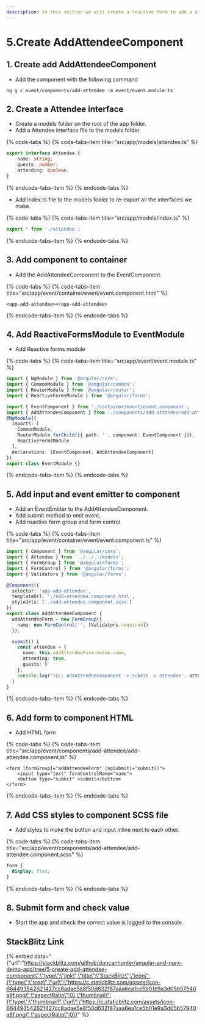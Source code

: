```yaml
---
description: In this section we will create a reactive form to add a attendee to an event.
---
```


# 5.Create AddAttendeeComponent

## 1.  Create add AddAttendeeComponent

* Add the component with the following command

```text
ng g c event/components/add-attendee -m event/event.module.ts
```

## 2.  Create a Attendee interface

* Create a models folder on the root of the app folder.
* Add a Attendee interface file to the models folder.

{% code-tabs %}
{% code-tabs-item title="src/app/models/attendee.ts" %}
```typescript
export interface Attendee {
    name: string;
    guests: number;
    attending: boolean;
}

```
{% endcode-tabs-item %}
{% endcode-tabs %}

* Add index.ts file to the models folder to re-export all the interfaces we make.

{% code-tabs %}
{% code-tabs-item title="src/app/models/index.ts" %}
```typescript
export * from './attendee';

```
{% endcode-tabs-item %}
{% endcode-tabs %}

## 3. Add component to container

* Add the AddAttendeeComponent to  the EventComponent.

{% code-tabs %}
{% code-tabs-item title="src/app/event/container/event/event.component.html" %}
```markup
<app-add-attendee></app-add-attendee>
```
{% endcode-tabs-item %}
{% endcode-tabs %}

## 4. Add ReactiveFormsModule to EventModule

* Add Reactive forms module

{% code-tabs %}
{% code-tabs-item title="src/app/event/event.module.ts" %}
```typescript
import { NgModule } from '@angular/core';
import { CommonModule } from '@angular/common';
import { RouterModule } from '@angular/router';
import { ReactiveFormsModule } from '@angular/forms';

import { EventComponent } from './container/event/event.component';
import { AddAttendeeComponent } from './components/add-attendee/add-attendee.component';
@NgModule({
  imports: [
    CommonModule,
    RouterModule.forChild([{ path: '', component: EventComponent }]),
    ReactiveFormsModule
  ],
  declarations: [EventComponent, AddAttendeeComponent]
})
export class EventModule {}

```
{% endcode-tabs-item %}
{% endcode-tabs %}

## 5. Add input and event emitter to component

* Add an EventEmitter to the AddAttendeeComponent.
* Add submit method to emit event.
* Add reactive form group and form control.

{% code-tabs %}
{% code-tabs-item title="src/app/event/container/event/event.component.ts" %}
```typescript
import { Component } from '@angular/core';
import { Attendee } from '../../../models';
import { FormGroup } from '@angular/forms';
import { FormControl } from '@angular/forms';
import { Validators } from '@angular/forms';

@Component({
  selector: 'app-add-attendee',
  templateUrl: './add-attendee.component.html',
  styleUrls: ['./add-attendee.component.scss']
})
export class AddAttendeeComponent {
  addAttendeeForm = new FormGroup({
    name: new FormControl('', [Validators.required])
  });

  submit() {
    const attendee = {
      name: this.addAttendeeForm.value.name,
      attending: true,
      guests: 0
    };
    console.log('TCL: AddAttendeeComponent -> submit -> attendee', attendee);
  }
}

```
{% endcode-tabs-item %}
{% endcode-tabs %}

## 6. Add form to component HTML

* Add HTML form

{% code-tabs %}
{% code-tabs-item title="src/app/event/components/add-attendee/add-attendee.component.ts" %}
```markup
<form [formGroup]="addAttendeeForm" (ngSubmit)="submit()">
    <input type="text" formControlName="name">
    <button type="submit" >submit</button>
</form>

```
{% endcode-tabs-item %}
{% endcode-tabs %}

## 7. Add CSS styles to component SCSS file

* Add styles to make the button and input inline next to each other.

{% code-tabs %}
{% code-tabs-item title="src/app/event/components/add-attendee/add-attendee.component.scss" %}
```css
form {
  display: flex;
}


```
{% endcode-tabs-item %}
{% endcode-tabs %}

## 8. Submit form and check value

* Start the app and check the correct value is logged to the console.

## StackBlitz Link

{% embed data="{\"url\":\"https://stackblitz.com/github/duncanhunter/angular-and-ngrx-demo-app/tree/5-create-add-attendee-component\",\"type\":\"link\",\"title\":\"StackBlitz\",\"icon\":{\"type\":\"icon\",\"url\":\"https://c.staticblitz.com/assets/icon-664493542621427cc8adae5e8f50d632f87aaa6ea1ce5b01e9a3d05b57940a9f.png\",\"aspectRatio\":0},\"thumbnail\":{\"type\":\"thumbnail\",\"url\":\"https://c.staticblitz.com/assets/icon-664493542621427cc8adae5e8f50d632f87aaa6ea1ce5b01e9a3d05b57940a9f.png\",\"aspectRatio\":0}}" %}

